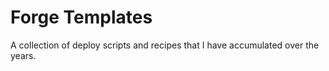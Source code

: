 # Forge Templates

A collection of deploy scripts and recipes that I have accumulated over the years.
